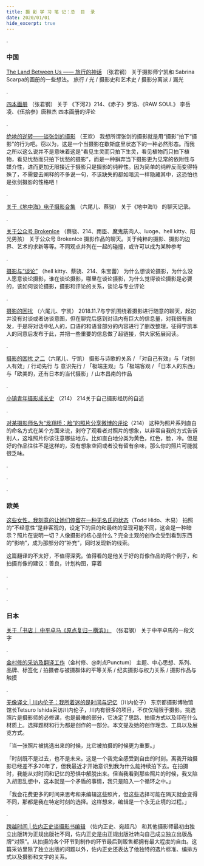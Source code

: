 ```yaml
---
title: 摄 影 学 习 笔 记：总  目  录
date: 2020/01/01
hide_excerpt: true
---
```

.
<!--more-->


### 中国

[The Land Between Us —— 旅行的神话](https://photonote.me/2018/12/11/0009/) （张君钢）
关于摄影师宁凯和 Sabrina Scarpa的画册的一些想法。
旅行 / 光 / 摄影史和艺术史 / 摄影分离派 / 漏光




.

[四本画册](https://photonote.me/2018/12/06/0007/) （张君钢）
关于 《下河2》214、《赤子》罗浩、《RAW SOUL》 李岳凌、《伍拾参》唐稚杰 四本画册的评论










.

[绝地的逆转——谈张剑的摄影](https://photonote.me/2018/11/01/0004/) （王欢）
我想所谓张剑的摄影就是用“摄影”拍下“摄影”的行为吧。窃以为，这是一个当摄影在歇斯底里状态下的一种必然形态。而我之所以这么说并不是意味着这是“看见生灵而只拍下生灵，看见植物而只拍下植物，看见忧愁而只拍下忧愁的摄影”，而是一种摒弃当下摄影更为见常的依附性与媒介性，进而更加无限接近于摄影只是摄影的纯粹性。因为简单的纯粹反而变得特殊了，不需要去阐释的不多说一句，不该缺失的都如暗流一样隐藏其中，这恐怕也是张剑摄影的性格吧！











.

[关于《地中海》电子摄影合集 ​​​​](https://photonote.me/2018/01/06/0003/) （六尾儿、蔡骁）
关于《地中海1》 的聊天记录。


.

[关于公众号 BrokenIce](https://photonote.me/2017/12/28/0002/) （蔡骁、214、雨臣、魔鬼筋肉人、luoge、hell kitty、阳光男孩）
关于公众号 BrokenIce 摄影作品的聊天。关于纯粹的摄影、摄影的边界、艺术的求新等等。不同观点并列在一起的碰撞，或许可以成为某种参考


.

[摄影与“谈论”](https://photonote.me/2017/06/01/0001/) （hell kitty、蔡骁、214、朱宝蕾）
为什么想谈论摄影，为什么没人愿意谈论摄影，谁在谈论摄影，哪里在谈论摄影，为什么觉得谈论摄影是必要的，该如何谈论摄影，摄影和评论的关系，谈论与专业评论











.

[摄影的困扰](https://photonote.me/2018/12/11/0010/) （六尾儿、宁凯）
2018.11.7与宁凯围绕着摄影进行随意的聊天，起初并没有对谈或者访谈意图，但在聊完后感到对话内有巨大的信息量，对我很有启发，于是将对话中私人的，口语的和语音部分的内容进行了删改整理，征得宁凯本人的同意后发布于此，并把一些重要的信息做了超链接，供大家拓展阅读。


.

[摄影的困扰 之二](https://photonote.me/2019/01/01/0011/)（六尾儿、宁凯）
摄影与诗歌的关系 / 「对自己有效」与「对别人有效」/ 行动先行 与 意识先行 / 「极端主观」与「极端客观 / 「日本人的东西」与「欧美的，还有日本的当代摄影」/ 山本昌南的作品











.

[小镇青年摄影成长史](https://photonote.me/2018/12/06/0005/) （214）
214关于自己摄影经历的自述


.

[对某摄影师名为“龙翔桥：脸”的照片分享微博的评论](https://photonote.me/2019/01/05/0015/)（214）
这种为照片系列直白的命名方式在某个方面来说，剥夺了观看者对照片的想象，以非常自我的方式告诉别人，这堆照片你该注意哪些地方。比如直白地分类为黄色，红色，脸，冷。但是好的作品往往不是这样的，没有想象空间或者没有留有余味，那么你的照片可能就很乏味。






.

.

.

### 欧美

[这些女性，我刻意的让她们停留在一种无名氏的状态](https://photonote.me/2019/01/03/0013/)（Todd Hido、木易）
拍照的“不经意性”是非客观的，设定下的目的和最终的呈现可能不同，这会是一种暗示？照片在说明一切？人像摄影的核心是什么？完全主观的创作会受到看到东西的“影响”，成为那部分的“补充”，同时发现新的线索。

这篇翻译的不太好，不值得深究。值得看的是他关于好的肖像作品的两个例子，和拍摄肖像的建议：善良，计划构图，穿着

.

.

.

### 日本

[关于「书店｜ 中平卓马《原点复归－横滨》」](https://photonote.me/2018/12/06/0006/) （张君钢）
关于中平卓馬的一段文字






.

[金村修的采访及翻译工作](https://photonote.me/2019/01/04/0014/)（金村修、@刺点Punctum）
主题、中心思想、系列、品牌、标签化 / 拍摄者与被摄群体的平等关系 / 纪实摄影与权力关系 / 摄影作品与触摸






.

[无像译文 | 川内伦子：我所着迷的是时间与记忆](https://photonote.me/2019/01/02/0012/)（川内伦子）
东京都摄影博物馆馆长Tetsuro Ishida采访川内伦子，川内有很多的项目，不仅仅局限于摄影。挑选照片是摄影师的必修课，也是最难的部分，它决定了思路、拍摄方式以及印在什么材质上。选择题材和行为都是创作的一部分。本文提及她的创作理念、工具以及展览方式。

「当一张照片被挑选出来的时候，比它被拍摄的时候更为重要。」

「时刻既不是过去，也不是未来。这是一个我完全感受到自由的时刻。离我开始摄影已经差不多20年了，但我最近才开始意识到我为什么能持续拍下去。在拍摄时，我能从对时间和记忆的恐惧中解脱出来。但当我看到那些照片的时候，我又陷入胡思乱想中，这本就是一个矛盾的事情，我只是陷入一个循环之中。」

「我会花费更多的时间来思考和来编辑这些照片，但这些选择可能在隔天就会变得不同，那都是我在特定时刻的选择。这样想来，编辑是一个永无止境的过程。」







.

[跨越时间 | 佐内正史谈摄影书编辑](https://photonote.me/2018/12/11/0008/) （佐内正史、宛超凡）
和其他摄影师最初由独立出版转为正规出版社不同，佐内正史是由正规出版社转向自己成立独立出版品牌“对照”。从拍摄的各个环节到制作的环节最后到贩售都拥有最大程度的自由。这篇采访里除了独立出版的问题以外，佐内正史还表达了他独特的选片标准、编排方式以及摄影和文字的关系。



